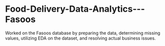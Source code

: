 # Food-Delivery-Data-Analytics---Fasoos
Worked on the Fasoos database by preparing the data, determining missing values, utilizing EDA on the dataset, and resolving actual business issues.
